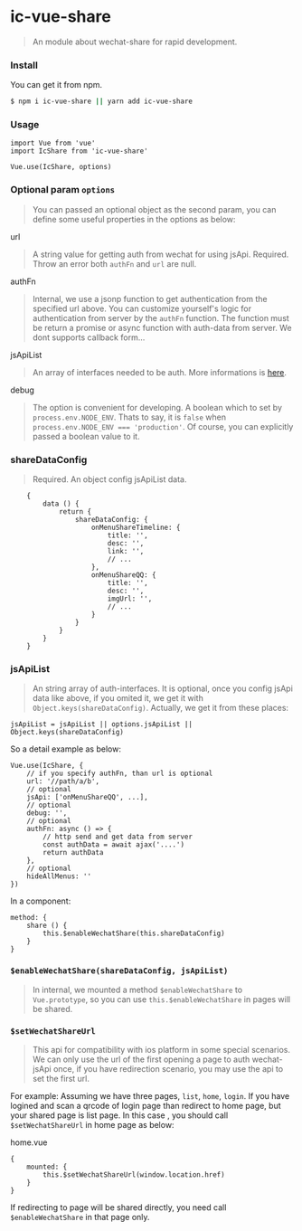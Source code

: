 # ic-vue-share
> An module about wechat-share for rapid development.

### Install
You can get it from npm.

``` sh
$ npm i ic-vue-share || yarn add ic-vue-share
```

### Usage

```
import Vue from 'vue'
import IcShare from 'ic-vue-share'

Vue.use(IcShare, options)
```


### Optional param `options`
> You can passed an optional object as the second param, you can define some useful properties in the options as below:

url
> A string value for getting auth from wechat for using jsApi.
> Required. Throw an error both `authFn` and `url` are null.

authFn
> Internal, we use a jsonp function to get authentication from the specified url above. You can customize yourself's logic for authentication from server by the `authFn` function. The function must be return a promise or async function with auth-data from server. We dont supports callback form...

jsApiList
> An array of interfaces needed to be auth. More informations is [here](https://mp.weixin.qq.com/wiki?t=resource/res_main&id=mp1421141115).

debug
> The option is convenient for developing. A boolean which to set by `process.env.NODE_ENV`. Thats to say, it is `false` when `process.env.NODE_ENV === 'production'`. Of course, you can explicitly passed a boolean value to it.

### shareDataConfig
> Required. An object config jsApiList data.

```
    {
        data () {
            return {
                shareDataConfig: {
                    onMenuShareTimeline: {
                        title: '',
                        desc: '',
                        link: '',
                        // ...
                    },
                    onMenuShareQQ: {
                        title: '',
                        desc: '',
                        imgUrl: '',
                        // ...
                    }
                }
            }
        }
    }
```

### jsApiList
> An string array of auth-interfaces. It is optional, once you config jsApi data like above, if you omited it, we get it with `Object.keys(shareDataConfig)`.
> Actually, we get it from these places:

```
jsApiList = jsApiList || options.jsApiList || Object.keys(shareDataConfig)
```

So a detail example as below:

```
Vue.use(IcShare, {
    // if you specify authFn, than url is optional
    url: '//path/a/b',
    // optional
    jsApi: ['onMenuShareQQ', ...],
    // optional
    debug: '',
    // optional
    authFn: async () => {
        // http send and get data from server
        const authData = await ajax('....')
        return authData
    },
    // optional
    hideAllMenus: ''
})
```

In a component:

```
method: {
    share () {
        this.$enableWechatShare(this.shareDataConfig)
    }
}
```

### `$enableWechatShare(shareDataConfig, jsApiList)`
> In internal, we mounted a method `$enableWechatShare` to `Vue.prototype`, so you can use `this.$enableWechatShare` in pages will be shared.

### `$setWechatShareUrl`
> This api for compatibility with ios platform in some special scenarios. We can only use the url of the first opening a page to auth wechat-jsApi once, if you have redirection scenario, you may use the api to set the first url.

For example: Assuming we have three pages, `list`, `home`, `login`. If you have logined and scan a qrcode of login page than redirect to home page, but your shared page is list page. In this case , you should call `$setWechatShareUrl` in home page as below:

home.vue
```
{
    mounted: {
        this.$setWechatShareUrl(window.location.href)
    }
}
```

If redirecting to page will be shared directly, you need call `$enableWechatShare` in that page only.
